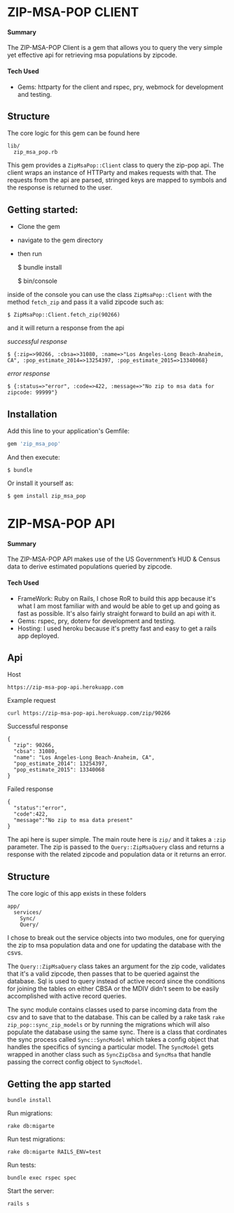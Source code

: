 # ZIP-MSA-POP CLIENT

#### Summary
The ZIP-MSA-POP Client is a gem that allows you to query the very simple yet effective api for retrieving msa populations by zipcode.

#### Tech Used
- Gems: httparty for the client and rspec, pry, webmock for development and testing.

## Structure

The core logic for this gem can be found here

    lib/
      zip_msa_pop.rb

This gem provides a ```ZipMsaPop::Client``` class to query the zip-pop api. The client wraps an instance of HTTParty and makes requests with that. The requests from the api are parsed, stringed keys are mapped to symbols and the response is returned to the user.

## Getting started:

- Clone the gem
- navigate to the gem directory
- then run

    $ bundle install

    $ bin/console

inside of the console you can use the class ```ZipMsaPop::Client``` with the method ```fetch_zip``` and pass it a valid zipcode such as:

    $ ZipMsaPop::Client.fetch_zip(90266)
and it will return a response from the api

_successful response_

    $ {:zip=>90266, :cbsa=>31080, :name=>"Los Angeles-Long Beach-Anaheim, CA", :pop_estimate_2014=>13254397, :pop_estimate_2015=>13340068}

_error response_

    $ {:status=>"error", :code=>422, :message=>"No zip to msa data for zipcode: 99999"}

## Installation

Add this line to your application's Gemfile:

```ruby
gem 'zip_msa_pop'
```

And then execute:

    $ bundle

Or install it yourself as:

    $ gem install zip_msa_pop
    


# ZIP-MSA-POP API


#### Summary
The ZIP-MSA-POP API makes use of the US Government’s HUD & Census data to derive estimated populations queried by zipcode.

#### Tech Used
- FrameWork: Ruby on Rails, I chose RoR to build this app because it's what I am most familiar with and would be able to get up and going as fast as possible. It's also fairly straight forward to build an api with it.
- Gems: rspec, pry, dotenv for development and testing.
- Hosting: I used heroku because it's pretty fast and easy to get a rails app deployed.

## Api

Host

    https://zip-msa-pop-api.herokuapp.com

Example request

    curl https://zip-msa-pop-api.herokuapp.com/zip/90266

Successful response

    {
      "zip": 90266,
      "cbsa": 31080,
      "name": "Los Angeles-Long Beach-Anaheim, CA",
      "pop_estimate_2014": 13254397,
      "pop_estimate_2015": 13340068
    }

Failed response

    {
      "status":"error",
      "code":422,
      "message":"No zip to msa data present"
    }


The api here is super simple. The main route here is ```zip/``` and it takes a ```:zip``` parameter. The zip is passed to the ```Query::ZipMsaQuery``` class and returns a response with the related zipcode and population data or it returns an error.

##  Structure

The core logic of this app exists in these folders

    app/
      services/
        Sync/
        Query/

I chose to break out the service objects into two modules, one for querying the zip to msa population data and one for updating the database with the csvs.

The ```Query::ZipMsaQuery``` class takes an argument for the zip code, validates that it's a valid zipcode, then passes that to be queried against the database. Sql is used to query instead of active record since the conditions for joining the tables on either CBSA or the MDIV didn't seem to be easily accomplished with active record queries.

The sync module contains classes used to parse incoming data from the csv and to save that to the database. This can be called by a rake task ```rake zip_pop::sync_zip_models``` or by running the migrations which will also populate the database using the same sync. There is a class that cordinates the sync process called ```Sync::SyncModel``` which takes a config object that handles the specifics of syncing a particular model. The ```SyncModel``` gets wrapped in another class such as ```SyncZipCbsa``` and ```SyncMsa``` that handle passing the correct config object to ```SyncModel```.

## Getting the app started

    bundle install

Run migrations:

    rake db:migarte

Run test migrations:

    rake db:migarte RAILS_ENV=test

Run tests:

    bundle exec rspec spec

Start the server:

    rails s